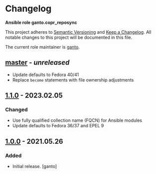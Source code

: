 # Changelog

**Ansible role ganto.copr_reposync**

This project adheres to [Semantic Versioning](https://semver.org/spec/v2.0.0.html)
and [Keep a Changelog](https://keepachangelog.com/). All notable changes to this
project will be documented in this file.

The current role maintainer is [ganto](https://github.com/ganto).

## [master](https://github.com/ganto/ansible-copr_reposync/release/tag/1.0.0...master) - _unreleased_

- Update defaults to Fedora 40/41
- Replace `become` statements with file ownership adjustments

## [1.1.0](https://github.com/ganto/ansible-copr_reposync/releases/tag/1.1.0) - 2023.02.05

### Changed

- Use fully qualified collection name (FQCN) for Ansible modules
- Update defaults to Fedora 36/37 and EPEL 9

## [1.0.0](https://github.com/ganto/ansible-copr_reposync/releases/tag/1.0.0) - 2021.05.26

### Added

- Initial release. [ganto]
